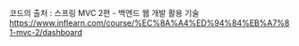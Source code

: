 코드의 출처 : 스프링 MVC 2편 - 백엔드 웹 개발 활용 기술 
https://www.inflearn.com/course/%EC%8A%A4%ED%94%84%EB%A7%81-mvc-2/dashboard
